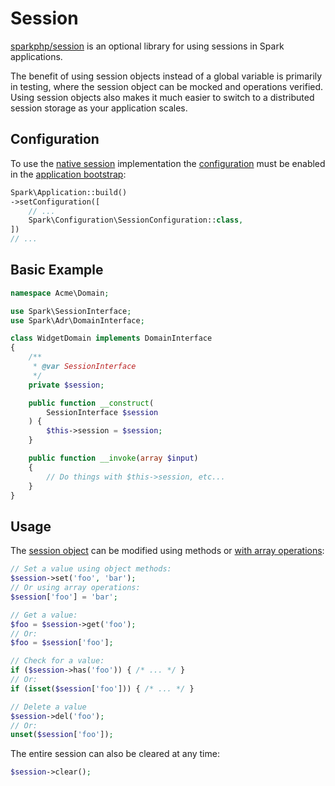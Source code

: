 # Session

[sparkphp/session](https://github.com/sparkphp/session) is an optional library for using sessions in Spark applications.

The benefit of using session objects instead of a global variable is primarily in testing, where the session object can be mocked and operations verified. Using session objects also makes it much easier to switch to a distributed session storage as your application scales.

## Configuration

To use the [native session](https://github.com/sparkphp/session/blob/master/src/NativeSession.php) implementation the [configuration](https://github.com/sparkphp/session/blob/master/src/Configuration/SessionConfiguration.php) must be enabled in the [application bootstrap](https://spark.readthedocs.org/en/latest/#bootstrap):

```php
Spark\Application::build()
->setConfiguration([
    // ...
    Spark\Configuration\SessionConfiguration::class,
])
// ...
```

## Basic Example

```php
namespace Acme\Domain;

use Spark\SessionInterface;
use Spark\Adr\DomainInterface;

class WidgetDomain implements DomainInterface
{
    /**
     * @var SessionInterface
     */
    private $session;

    public function __construct(
        SessionInterface $session
    ) {
        $this->session = $session;
    }

    public function __invoke(array $input)
    {
        // Do things with $this->session, etc...
    }
}
```

## Usage

The [session object](https://github.com/sparkphp/session/blob/master/src/SessionInterface.php) can be modified using methods or [with array operations](http://php.net/arrayaccess):

```php
// Set a value using object methods:
$session->set('foo', 'bar');
// Or using array operations:
$session['foo'] = 'bar';

// Get a value:
$foo = $session->get('foo');
// Or:
$foo = $session['foo'];

// Check for a value:
if ($session->has('foo')) { /* ... */ }
// Or:
if (isset($session['foo'])) { /* ... */ }

// Delete a value
$session->del('foo');
// Or:
unset($session['foo']);
```

The entire session can also be cleared at any time:

```php
$session->clear();
```
